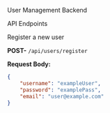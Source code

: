 User Management Backend

API Endpoints

Register a new user

**POST-** `/api/users/register`

**Request Body:**
```json
{
    "username": "exampleUser",
    "password": "examplePass",
    "email": "user@example.com"
}




